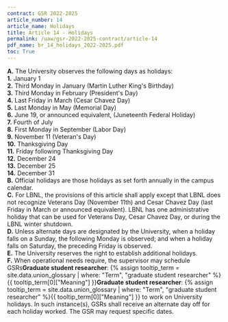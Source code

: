 ```yaml
---
contract: GSR 2022-2025
article_number: 14
article_name: Holidays 
title: Article 14 - Holidays 
permalink: /uaw/gsr-2022-2025-contract/article-14
pdf_name: br_14_holidays_2022-2025.pdf
toc: True
---
```



<div class="lvl1"><b>A.</b> The University observes the following days as holidays:

<div class="lvl2"><b>1.</b> January 1</div>
<div class="lvl2"><b>2.</b> Third Monday in January (Martin Luther King's Birthday)</div>
<div class="lvl2"><b>3.</b> Third Monday in February (President's Day)</div>
<div class="lvl2"><b>4.</b> Last Friday in March (Cesar Chavez Day)</div>
<div class="lvl2"><b>5.</b> Last Monday in May (Memorial Day)</div>
<div class="lvl2"><b>6.</b> June 19, or announced equivalent, (Juneteenth Federal Holiday)</div>
<div class="lvl2"><b>7.</b> Fourth of July</div>
<div class="lvl2"><b>8.</b> First Monday in September (Labor Day)</div>
<div class="lvl2"><b>9.</b> November 11 (Veteran's Day)</div>
<div class="lvl2"><b>10.</b> Thanksgiving Day</div>
<div class="lvl2"><b>11.</b> Friday following Thanksgiving Day</div>
<div class="lvl2"><b>12.</b> December 24</div>
<div class="lvl2"><b>13.</b> December 25</div>
<div class="lvl2"><b>14.</b> December 31</div></div>
<div class="lvl1"><b>B.</b> Official holidays are those holidays as set forth annually in the campus calendar.</div>
<div class="lvl1"><b>C.</b> For LBNL, the provisions of this article shall apply except that LBNL does not recognize Veterans Day (November 11th) and Cesar Chavez Day (last Friday in March or announced equivalent). LBNL has one administrative holiday that can be used for Veterans Day, Cesar Chavez Day, or during the LBNL winter shutdown.</div>
<div class="lvl1"><b>D.</b> Unless alternate days are designated by the University, when a holiday falls on a Sunday, the following Monday is observed; and when a holiday falls on Saturday, the preceding Friday is observed.</div>
<div class="lvl1"><b>E.</b> The University reserves the right to establish additional holidays.</div>
<div class="lvl1"><b>F.</b> When operational needs require, the supervisor may schedule <span class="tooltip"><span class="tooltip">GSRs<span class="tooltip-text"><b>Graduate student researcher</b>: {% assign tooltip_term = site.data.union_glossary | where: "Term", "graduate student researcher" %}{{ tooltip_term[0]["Meaning"] }}</span></span><span class="tooltip-text"><b>Graduate student researcher</b>: {% assign tooltip_term = site.data.union_glossary | where: "Term", "graduate student researcher" %}{{ tooltip_term[0]["Meaning"] }}</span></span> to work on University holidays. In such instance(s), GSRs shall receive an alternate day off for each holiday worked. The GSR may request specific dates.</div>
